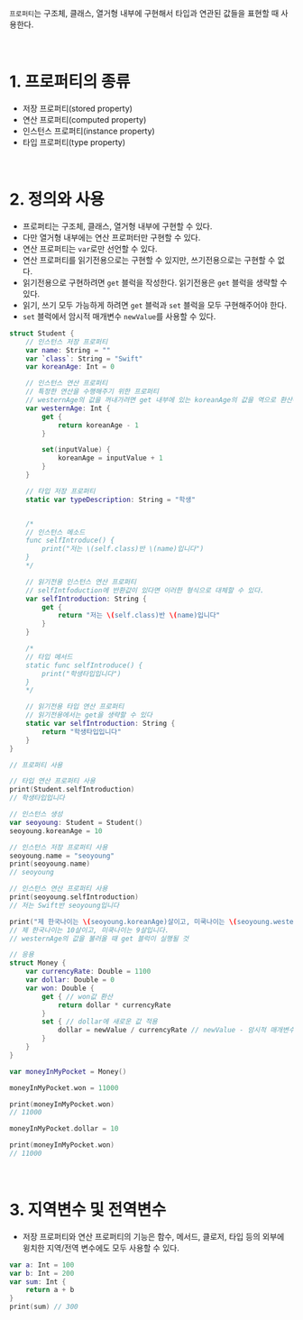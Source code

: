 `프로퍼티`는 구조체, 클래스, 열거형 내부에 구현해서 타입과 연관된 값들을 표현할 때 사용한다.

<br>

# 1. 프로퍼티의 종류

- 저장 프로퍼티(stored property)
- 연산 프로퍼티(computed property)
- 인스턴스 프로퍼티(instance property)
- 타입 프로퍼티(type property)

<br>

# 2. 정의와 사용

- 프로퍼티는 구조체, 클래스, 열거형 내부에 구현할 수 있다.
- 다만 열거형 내부에는 연산 프로퍼터만 구현할 수 있다.
- 연산 프로퍼티는 `var`로만 선언할 수 있다.
- 연산 프로퍼티를 읽기전용으로는 구현할 수 있지만, 쓰기전용으로는 구현할 수 없다.
- 읽기전용으로 구현하려면 `get` 블럭을 작성한다. 읽기전용은 `get` 블럭을 생략할 수 있다.
- 읽기, 쓰기 모두 가능하게 하려면 `get` 블럭과 `set` 블럭을 모두 구현해주어야 한다.
- `set` 블럭에서 암시적 매개변수 `newValue`를 사용할 수 있다.

```swift
struct Student {
    // 인스턴스 저장 프로퍼티
    var name: String = ""
    var `class`: String = "Swift"
    var koreanAge: Int = 0

    // 인스턴스 연산 프로퍼티
    // 특정한 연산을 수행해주기 위한 프로퍼티
    // westernAge의 값을 꺼내가려면 get 내부에 있는 koreanAge의 값을 역으로 환산해서 가져간다.
    var westernAge: Int {
        get {
            return koreanAge - 1
        }

        set(inputValue) {
            koreanAge = inputValue + 1
        }
    }

    // 타입 저장 프로퍼티
    static var typeDescription: String = "학생"


    /*
    // 인스턴스 메소드
    func selfIntroduce() {
        print("저는 \(self.class)반 \(name)입니다")
    }
    */

    // 읽기전용 인스턴스 연산 프로퍼티
    // selfIntfoduction에 반환값이 있다면 이러한 형식으로 대체할 수 있다.
    var selfIntroduction: String {
        get {
            return "저는 \(self.class)반 \(name)입니다"
        }
    }

    /*
    // 타입 메서드
    static func selfIntroduce() {
        print("학생타입입니다")
    }
    */

    // 읽기전용 타입 연산 프로퍼티
    // 읽기전용에서는 get을 생략할 수 있다
    static var selfIntroduction: String {
        return "학생타입입니다"
    }
}

// 프로퍼티 사용

// 타입 연산 프로퍼티 사용
print(Student.selfIntroduction)
// 학생타입입니다

// 인스턴스 생성
var seoyoung: Student = Student()
seoyoung.koreanAge = 10

// 인스턴스 저장 프로퍼티 사용
seoyoung.name = "seoyoung"
print(seoyoung.name)
// seoyoung

// 인스턴스 연산 프로퍼티 사용
print(seoyoung.selfIntroduction)
// 저는 Swift반 seoyoung입니다

print("제 한국나이는 \(seoyoung.koreanAge)살이고, 미쿡나이는 \(seoyoung.westernAge)살입니다.")
// 제 한국나이는 10살이고, 미쿡나이는 9살입니다.
// westernAge의 값을 불러올 때 get 블럭이 실행될 것

// 응용
struct Money {
    var currencyRate: Double = 1100
    var dollar: Double = 0
    var won: Double {
        get { // won값 환산
            return dollar * currencyRate
        }
        set { // dollar에 새로운 값 적용
            dollar = newValue / currencyRate // newValue - 암시적 매개변수
        }
    }
}

var moneyInMyPocket = Money()

moneyInMyPocket.won = 11000

print(moneyInMyPocket.won)
// 11000

moneyInMyPocket.dollar = 10

print(moneyInMyPocket.won)
// 11000
```

<br>

# 3. 지역변수 및 전역변수

- 저장 프로퍼티와 연산 프로퍼티의 기능은 함수, 메서드, 클로저, 타입 등의 외부에 윙치한 지역/전역 변수에도 모두 사용할 수 있다.

```Swift
var a: Int = 100
var b: Int = 200
var sum: Int {
    return a + b
}
print(sum) // 300

```
